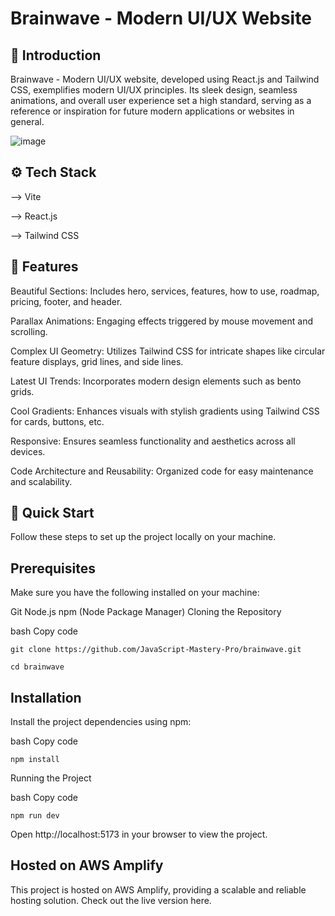 # Brainwave - Modern UI/UX Website

## 🤖 Introduction
<p>Brainwave - Modern UI/UX website, developed using React.js and Tailwind CSS, exemplifies modern UI/UX principles. Its sleek design, seamless animations, and overall user experience set a high standard, serving as a reference or inspiration for future modern applications or websites in general.</p>

![image](https://github.com/Dharanidharan01/BrainWave/assets/110535314/a9b09113-095e-4350-9337-c46b2fc9a54a)


## ⚙️ Tech Stack
--> Vite

--> React.js

--> Tailwind CSS

## 🔋 Features
<p>Beautiful Sections: Includes hero, services, features, how to use, roadmap, pricing, footer, and header.
  
Parallax Animations: Engaging effects triggered by mouse movement and scrolling.

Complex UI Geometry: Utilizes Tailwind CSS for intricate shapes like circular feature displays, grid lines, and side lines.

Latest UI Trends: Incorporates modern design elements such as bento grids.

Cool Gradients: Enhances visuals with stylish gradients using Tailwind CSS for cards, buttons, etc.

Responsive: Ensures seamless functionality and aesthetics across all devices.

Code Architecture and Reusability: Organized code for easy maintenance and scalability.</p>


## 🤸 Quick Start
Follow these steps to set up the project locally on your machine.

## Prerequisites

Make sure you have the following installed on your machine:

Git
Node.js
npm (Node Package Manager)
Cloning the Repository

bash
Copy code
```
git clone https://github.com/JavaScript-Mastery-Pro/brainwave.git
```
```
cd brainwave
```
## Installation

Install the project dependencies using npm:

bash
Copy code
```
npm install
```
Running the Project

bash
Copy code
```
npm run dev
```
Open http://localhost:5173 in your browser to view the project.


## Hosted on AWS Amplify

This project is hosted on AWS Amplify, providing a scalable and reliable hosting solution. Check out the live version here.


